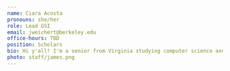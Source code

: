 ```yaml
---
name: Ciara Acosta
pronouns: she/her
role: Lead GSI
email: jweichert@berkeley.edu
office-hours: TBD
position: Scholars
bio: Hi y'all! I'm a senior from Virginia studying computer science and data science.
photo: staff/james.png
---
```

